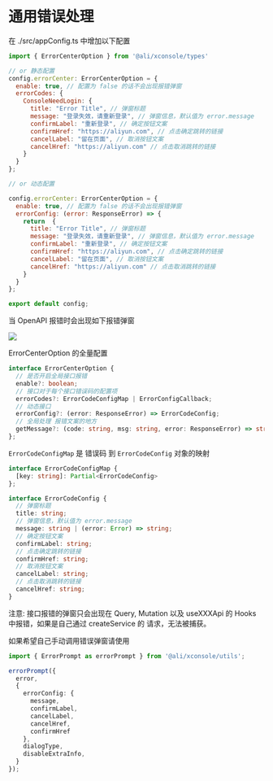 # 通用错误处理

在 ./src/appConfig.ts 中增加以下配置

``` javascript
import { ErrorCenterOption } from '@ali/xconsole/types'

// or 静态配置
config.errorCenter: ErrorCenterOption = {
  enable: true, // 配置为 false 的话不会出现报错弹窗
  errorCodes: {
    ConsoleNeedLogin: {
      title: "Error Title", // 弹窗标题
      message: "登录失效，请重新登录", // 弹窗信息，默认值为 error.message
      confirmLabel: "重新登录", // 确定按钮文案
      confirmHref: "https://aliyun.com", // 点击确定跳转的链接
      cancelLabel: "留在页面", // 取消按钮文案
      cancelHref: "https://aliyun.com" // 点击取消跳转的链接
    }
  }
};

// or 动态配置

config.errorCenter: ErrorCenterOption = {
  enable: true, // 配置为 false 的话不会出现报错弹窗
  errorConfig: (error: ResponseError) => {
    return  {
      title: "Error Title", // 弹窗标题
      message: "登录失效，请重新登录", // 弹窗信息，默认值为 error.message
      confirmLabel: "重新登录", // 确定按钮文案
      confirmHref: "https://aliyun.com", // 点击确定跳转的链接
      cancelLabel: "留在页面", // 取消按钮文案
      cancelHref: "https://aliyun.com" // 点击取消跳转的链接
    }
  }
};

export default config;
```

当 OpenAPI 报错时会出现如下报错弹窗

![](https://intranetproxy.alipay.com/skylark/lark/0/2019/png/46140/1571390229245-77e55093-a039-4207-9b73-07fb3ea7c0d4.png)


ErrorCenterOption 的全量配置

```typescript
interface ErrorCenterOption {
  // 是否开启全局接口报错
  enable?: boolean;
  // 接口对于每个接口错误码的配置项
  errorCodes?: ErrorCodeConfigMap | ErrorConfigCallback;
  // 动态接口
  errorConfig?: (error: ResponseError) => ErrorCodeConfig;
  // 全局处理 报错文案的地方
  getMessage?: (code: string, msg: string, error: ResponseError) => string;
};
```
```ErrorCodeConfigMap``` 是 错误码 到 ```ErrorCodeConfig``` 对象的映射

```typescript
interface ErrorCodeConfigMap {
  [key: string]: Partial<ErrorCodeConfig>
};

interface ErrorCodeConfig {
  // 弹窗标题
  title: string;
  // 弹窗信息，默认值为 error.message
  message: string | (error: Error) => string;
  // 确定按钮文案
  confirmLabel: string;
  // 点击确定跳转的链接
  confirmHref: string;
  // 取消按钮文案
  cancelLabel: string;
  // 点击取消跳转的链接
  cancelHref: string;
}
```

注意: 接口报错的弹窗只会出现在 Query, Mutation 以及 useXXXApi 的 Hooks 中报错，如果是自己通过 createService 的 请求，无法被捕获。


如果希望自己手动调用错误弹窗请使用

```typescript
import { ErrorPrompt as errorPrompt } from '@ali/xconsole/utils';

errorPrompt({
  error,
  { 
    errorConfig: {
      message,
      confirmLabel,
      cancelLabel,
      cancelHref,
      confirmHref
    },
    dialogType,
    disableExtraInfo,
  }
});
```